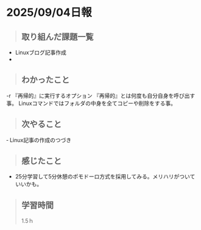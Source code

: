 # 2025/09/04日報

>## 取り組んだ課題一覧
- Linuxブログ記事作成
- 
> ## わかったこと
-r 『再帰的』に実行するオプション
『再帰的』とは何度も自分自身を呼び出す事。
Linuxコマンドではフォルダの中身を全てコピーや削除をする事。

> ## 次やること
‐ Linux記事の作成のつづき

> ## 感じたこと
- 25分学習して5分休憩のポモドーロ方式を採用してみる。メリハリがついていいかも。

> ## 学習時間
>
> 1.5ｈ